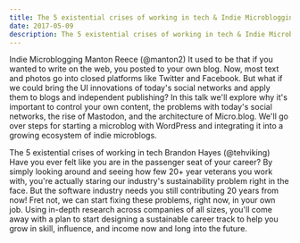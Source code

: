 ```yaml
---
title: The 5 existential crises of working in tech & Indie Microblogging
date: 2017-05-09
description: The 5 existential crises of working in tech & Indie Microblogging
---
```


Indie Microblogging
Manton Reece (@manton2)
It used to be that if you wanted to write on the web, you posted to your own blog. Now, most text and photos go into closed platforms like Twitter and Facebook. But what if we could bring the UI innovations of today's social networks and apply them to blogs and independent publishing? In this talk we'll explore why it's important to control your own content, the problems with today's social networks, the rise of Mastodon, and the architecture of Micro.blog. We'll go over steps for starting a microblog with WordPress and integrating it into a growing ecosystem of indie microblogs.

The 5 existential crises of working in tech
Brandon Hayes (@tehviking)
Have you ever felt like you are in the passenger seat of your career? By simply looking around and seeing how few 20+ year veterans you work with, you're actually staring our industry's sustainability problem right in the face. But the software industry needs you still contributing 20 years from now! Fret not, we can start fixing these problems, right now, in your own job.
Using in-depth research across companies of all sizes, you'll come away with a plan to start designing a sustainable career track to help you grow in skill, influence, and income now and long into the future.
